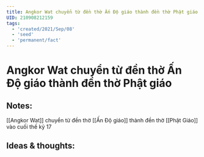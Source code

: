```yaml
---
title: Angkor Wat chuyển từ đền thờ Ấn Độ giáo thành đền thờ Phật giáo
UID: 210908212159
tags:
  - 'created/2021/Sep/08'
  - 'seed'
  - 'permanent/fact'
---
```

# Angkor Wat chuyển từ đền thờ Ấn Độ giáo thành đền thờ Phật giáo

## Notes:
[[Angkor Wat]] chuyển từ đền thờ [[Ấn Độ giáo]] thành đền thờ [[Phật Giáo]] vào cuối thế kỷ 17

## Ideas & thoughts:

